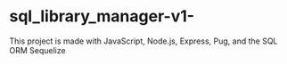 # sql_library_manager-v1-
This project is made with JavaScript, Node.js, Express, Pug, and the SQL ORM Sequelize
